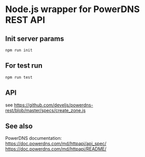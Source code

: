 # Node.js wrapper for PowerDNS REST API


## Init server params

    npm run init


## For test run

    npm run test


## API

see https://github.com/develjs/powerdns-rest/blob/master/specs/create_zone.js

## See also
PowerDNS documentation:  
 https://doc.powerdns.com/md/httpapi/api_spec/  
 https://doc.powerdns.com/md/httpapi/README/  

